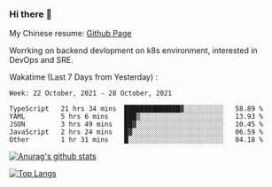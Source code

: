 ### Hi there 👋

My Chinese resume: [Github Page](https://spencercjh.github.io/resume/)

Worrking on backend devlopment on k8s environment, interested in DevOps and SRE.

Wakatime (Last 7 Days from Yesterday) :

<!--START_SECTION:waka-->
```text
Week: 22 October, 2021 - 28 October, 2021

TypeScript   21 hrs 34 mins  ██████████████▓░░░░░░░░░░   58.89 % 
YAML         5 hrs 6 mins    ███▒░░░░░░░░░░░░░░░░░░░░░   13.93 % 
JSON         3 hrs 49 mins   ██▓░░░░░░░░░░░░░░░░░░░░░░   10.45 % 
JavaScript   2 hrs 24 mins   █▓░░░░░░░░░░░░░░░░░░░░░░░   06.59 % 
Other        1 hr 31 mins    █░░░░░░░░░░░░░░░░░░░░░░░░   04.18 % 
```
<!--END_SECTION:waka-->

[![Anurag's github stats](https://github-readme-stats.vercel.app/api?username=spencercjh&theme=tokyonight&show_icons=true)](https://github.com/anuraghazra/github-readme-stats)

[![Top Langs](https://github-readme-stats.vercel.app/api/top-langs/?username=spencercjh&layout=compact&theme=tokyonight)](https://github.com/anuraghazra/github-readme-stats)
